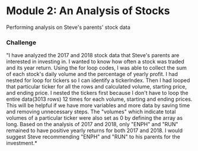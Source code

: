# Module 2: An Analysis of Stocks
Performing analysis on Steve's parents' stock data

### Challenge
"I have analyzed the 2017 and 2018 stock data that Steve's parents are interested in investing in. I wanted to know how often a stock was traded and its year return. Using the for loop codes, I was able to collect the sum of each stock's daily volume and the percentage of yearly profit. I had nested for loop for tickers so I can identify a tickerIndex. Then I had looped that particular ticker for all the rows and calculated volume, starting price, and ending price. I nested the tickers first because I don't have to loop the entire data(3013 rows) 12 times for each volume, starting and ending prices. This will be helpful if we have more variables and more data by saving time and removing unnecessary steps. The "volumes" which indicate total volumes of a particular ticker were also set as 0 by defining the array as long. Based on the analysis of 2017 and 2018, only "ENPH" and "RUN" remained to have positive yearly returns for both 2017 and 2018. I would suggest Steve recommending "ENPH" and "RUN" to his parents for the investment.*

